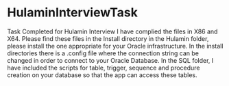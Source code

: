 # HulaminInterviewTask
Task Completed for Hulamin Interview
I have complied the files in X86 and X64.  Please find these files in the Install directory in the Hulamin folder, please install the one appropriate for your Oracle infrastructure.  In the install directories there is a .config file where the connection string can be changed in order to connect to your Oracle Database.
In the SQL folder, I have included the scripts for table, trigger, sequence and procedure creation on your database so that the app can access these tables.
